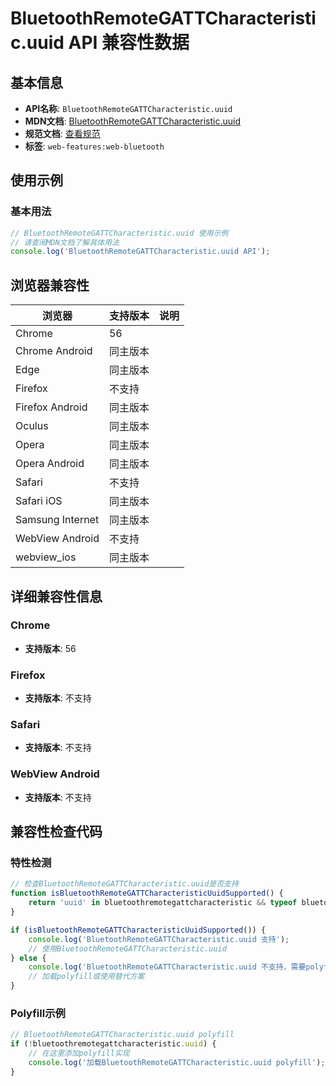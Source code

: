# BluetoothRemoteGATTCharacteristic.uuid API 兼容性数据

## 基本信息

- **API名称**: `BluetoothRemoteGATTCharacteristic.uuid`
- **MDN文档**: [BluetoothRemoteGATTCharacteristic.uuid](https://developer.mozilla.org/docs/Web/API/BluetoothRemoteGATTCharacteristic/uuid)
- **规范文档**: [查看规范](https://webbluetoothcg.github.io/web-bluetooth/#dom-bluetoothremotegattcharacteristic-uuid)
- **标签**: `web-features:web-bluetooth`

## 使用示例

### 基本用法

```javascript
// BluetoothRemoteGATTCharacteristic.uuid 使用示例
// 请查阅MDN文档了解具体用法
console.log('BluetoothRemoteGATTCharacteristic.uuid API');
```

## 浏览器兼容性

| 浏览器 | 支持版本 | 说明 |
|--------|----------|------|
| Chrome | 56 |  |
| Chrome Android | 同主版本 |  |
| Edge | 同主版本 |  |
| Firefox | 不支持 |  |
| Firefox Android | 同主版本 |  |
| Oculus | 同主版本 |  |
| Opera | 同主版本 |  |
| Opera Android | 同主版本 |  |
| Safari | 不支持 |  |
| Safari iOS | 同主版本 |  |
| Samsung Internet | 同主版本 |  |
| WebView Android | 不支持 |  |
| webview_ios | 同主版本 |  |

## 详细兼容性信息

### Chrome

- **支持版本**: 56

### Firefox

- **支持版本**: 不支持

### Safari

- **支持版本**: 不支持

### WebView Android

- **支持版本**: 不支持

## 兼容性检查代码

### 特性检测

```javascript
// 检查BluetoothRemoteGATTCharacteristic.uuid是否支持
function isBluetoothRemoteGATTCharacteristicUuidSupported() {
    return 'uuid' in bluetoothremotegattcharacteristic && typeof bluetoothremotegattcharacteristic.uuid === 'function';
}

if (isBluetoothRemoteGATTCharacteristicUuidSupported()) {
    console.log('BluetoothRemoteGATTCharacteristic.uuid 支持');
    // 使用BluetoothRemoteGATTCharacteristic.uuid
} else {
    console.log('BluetoothRemoteGATTCharacteristic.uuid 不支持，需要polyfill');
    // 加载polyfill或使用替代方案
}
```

### Polyfill示例

```javascript
// BluetoothRemoteGATTCharacteristic.uuid polyfill
if (!bluetoothremotegattcharacteristic.uuid) {
    // 在这里添加polyfill实现
    console.log('加载BluetoothRemoteGATTCharacteristic.uuid polyfill');
}
```


